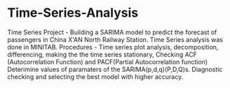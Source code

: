 # Time-Series-Analysis
Time Series Project - Building a SARIMA model to predict the forecast of passengers in China X'AN North Railway Station.
Time Series analysis was done in MINITAB.
Procedures - Time series plot analysis, decomposition, differencing, making the the time series stationary, Checking ACF (Autocorrelation Function) and PACF(Partial Autocorrelation function)
Deterimine values of paramaters of the SARIMA(p,d,q)(P,D,Q)s. Diagnostic checking and selecting the best model with higher accuracy.
